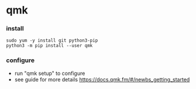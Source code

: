 # qmk

### install
    sudo yum -y install git python3-pip
    python3 -m pip install --user qmk

### configure
- run "qmk setup" to configure
- see guide for more details https://docs.qmk.fm/#/newbs_getting_started